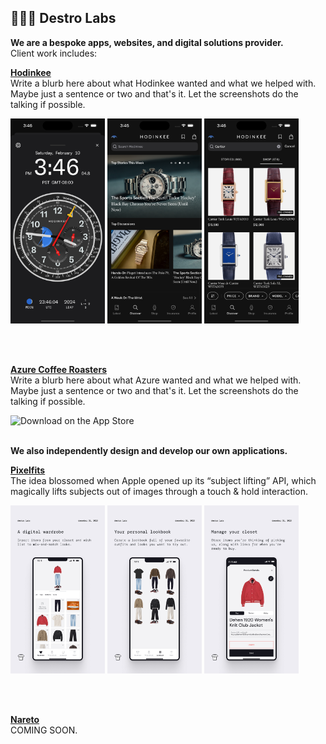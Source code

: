 ## 🧑🏻‍🔬 **Destro Labs**

**We are a bespoke apps, websites, and digital solutions provider.**  
Client work includes:

**[Hodinkee](https://apps.apple.com/us/app/hodinkee/id1008305274)**  
Write a blurb here about what Hodinkee wanted and what we helped with. Maybe just a sentence or two and that's it. Let the screenshots do the talking if possible.

<img src="screenshots/hodinkee-clock.png" width="30%" alt="Download on the App Store" /> <img src="screenshots/hodinkee-discover.png" width="30%" alt="Download on the App Store" /> <img src="screenshots/hodinkee-search.png" width="30%" alt="Download on the App Store" />

<br>
<br>

**[Azure Coffee Roasters](https://www.azurecoffeeroasters.com)**  
Write a blurb here about what Azure wanted and what we helped with. Maybe just a sentence or two and that's it. Let the screenshots do the talking if possible.

<img src="screenshots/azure-home.png" alt="Download on the App Store"/>

<br>
<br>

**We also independently design and develop our own applications.**

**[Pixelfits](https://apps.apple.com/us/app/id6469011331)**  
The idea blossomed when Apple opened up its “subject lifting” API, which magically lifts subjects out of images through a touch & hold interaction.

<img src="screenshots/pixelfits-ig1.jpg" width="30%" alt="Download on the App Store" /> <img src="screenshots/pixelfits-ig2.jpg" width="30%" alt="Download on the App Store" /> <img src="screenshots/pixelfits-ig3.jpg" width="30%" alt="Download on the App Store" />

<br>
<br>

**[Nareto](https://apps.apple.com/us/app/id6469011331)**  
COMING SOON.

<br>
<br>
